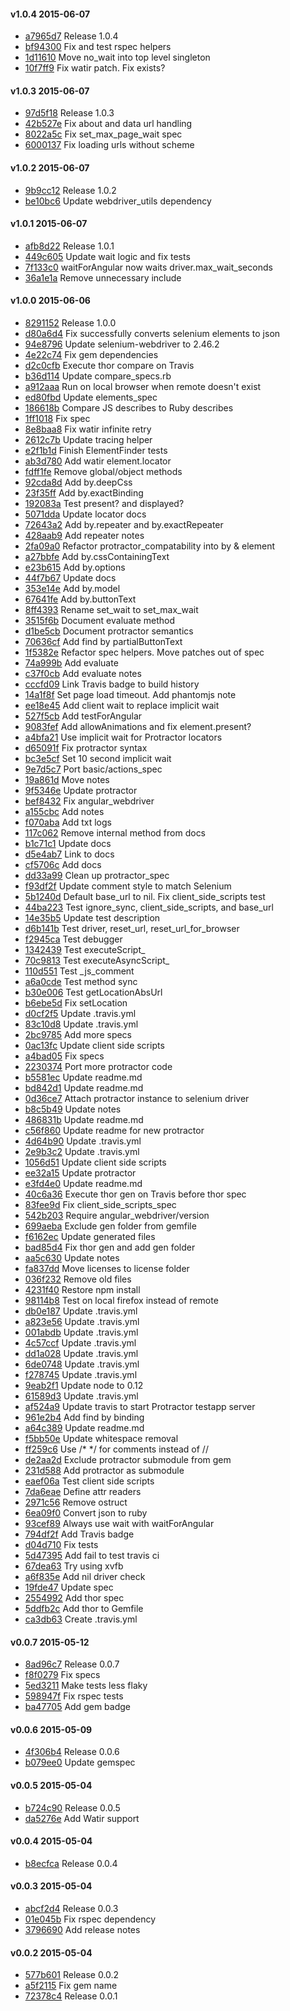 #### v1.0.4 2015-06-07

- [a7965d7](https://github.com/bootstraponline/angular_webdriver/commit/a7965d7d1103bb802eabbdf11a37c9be8f9f3547) Release 1.0.4
- [bf94300](https://github.com/bootstraponline/angular_webdriver/commit/bf9430076da4a89a85050b92289b1fda34afe3f8) Fix and test rspec helpers
- [1d11610](https://github.com/bootstraponline/angular_webdriver/commit/1d11610441ed56addabc5be60fe35125151a7a75) Move no_wait into top level singleton
- [10f7ff9](https://github.com/bootstraponline/angular_webdriver/commit/10f7ff9ecbbdf0751752c751cebef4119eb86f94) Fix watir patch. Fix exists?


#### v1.0.3 2015-06-07

- [97d5f18](https://github.com/bootstraponline/angular_webdriver/commit/97d5f18e187d56bc8616fb65ec1e5b9bafa8c289) Release 1.0.3
- [42b527e](https://github.com/bootstraponline/angular_webdriver/commit/42b527e81045c03b051bf14494189da8276cf754) Fix about and data url handling
- [8022a5c](https://github.com/bootstraponline/angular_webdriver/commit/8022a5c04e46f0f007d2b9bd394b914127cc610a) Fix set_max_page_wait spec
- [6000137](https://github.com/bootstraponline/angular_webdriver/commit/60001379d283d289247b8a2f9adad9469a8921bd) Fix loading urls without scheme


#### v1.0.2 2015-06-07

- [9b9cc12](https://github.com/bootstraponline/angular_webdriver/commit/9b9cc12e778d4230cd5ea6382bb9e31de4506b0a) Release 1.0.2
- [be10bc6](https://github.com/bootstraponline/angular_webdriver/commit/be10bc6f2354cde175e8320bd33612abc3f5af33) Update webdriver_utils dependency


#### v1.0.1 2015-06-07

- [afb8d22](https://github.com/bootstraponline/angular_webdriver/commit/afb8d228f087c897ce35deaeace4adbbe63eac25) Release 1.0.1
- [449c605](https://github.com/bootstraponline/angular_webdriver/commit/449c605d9c43972296d6f04a8f860d43813d1b36) Update wait logic and fix tests
- [7f133c0](https://github.com/bootstraponline/angular_webdriver/commit/7f133c0a16ca3303f18c0ec99519e066933d85fd) waitForAngular now waits driver.max_wait_seconds
- [36a1e1a](https://github.com/bootstraponline/angular_webdriver/commit/36a1e1a8093b4c13db6a7ba2cc551cffecbb00e8) Remove unnecessary include


#### v1.0.0 2015-06-06

- [8291152](https://github.com/bootstraponline/angular_webdriver/commit/82911526e99411420ef5bde4cc5dba652cc514ed) Release 1.0.0
- [d80a6d4](https://github.com/bootstraponline/angular_webdriver/commit/d80a6d4dd6d7ef386d174a688c545597b9433fd4) Fix successfully converts selenium elements to json
- [94e8796](https://github.com/bootstraponline/angular_webdriver/commit/94e8796a57378debc6c21bfbf4c893e435534f1f) Update selenium-webdriver to 2.46.2
- [4e22c74](https://github.com/bootstraponline/angular_webdriver/commit/4e22c7420356d4e1a3d96be7ad5866b4d6186ad7) Fix gem dependencies
- [d2c0cfb](https://github.com/bootstraponline/angular_webdriver/commit/d2c0cfb5f5d5efdd1929e3b0189f78c51e189bf1) Execute thor compare on Travis
- [b36d114](https://github.com/bootstraponline/angular_webdriver/commit/b36d11493d05d5fc2f244b42d71b53ec4942fcbe) Update compare_specs.rb
- [a912aaa](https://github.com/bootstraponline/angular_webdriver/commit/a912aaaa2ecc5210abb8985423697455b19c8a49) Run on local browser when remote doesn't exist
- [ed80fbd](https://github.com/bootstraponline/angular_webdriver/commit/ed80fbd7ecf1ca86da5f2f76bc11782799f71f2e) Update elements_spec
- [186618b](https://github.com/bootstraponline/angular_webdriver/commit/186618bbd56eeff88dbe08ae74b9cc11ca18b908) Compare JS describes to Ruby describes
- [1ff1018](https://github.com/bootstraponline/angular_webdriver/commit/1ff101831117616912bce7551ca7a627ce99666b) Fix spec
- [8e8baa8](https://github.com/bootstraponline/angular_webdriver/commit/8e8baa8a79e79dbff357f36b1cfa7fe348044fe2) Fix watir infinite retry
- [2612c7b](https://github.com/bootstraponline/angular_webdriver/commit/2612c7bf8aaba4ba24e4142d5bbf0752438c7bfe) Update tracing helper
- [e2f1b1d](https://github.com/bootstraponline/angular_webdriver/commit/e2f1b1d7933944b228f2980da28a09b056630c67) Finish ElementFinder tests
- [ab3d780](https://github.com/bootstraponline/angular_webdriver/commit/ab3d7802e643da3cc762f18b721596ccc4b2e269) Add watir element.locator
- [fdff1fe](https://github.com/bootstraponline/angular_webdriver/commit/fdff1feb577027ef8c58a6cdd36bf0802c1fc35d) Remove global/object methods
- [92cda8d](https://github.com/bootstraponline/angular_webdriver/commit/92cda8deda7ae418873f7e980c41824dd7a6f51c) Add by.deepCss
- [23f35ff](https://github.com/bootstraponline/angular_webdriver/commit/23f35ff5b7b541e18508108af4895970a3fdfcc3) Add by.exactBinding
- [192083a](https://github.com/bootstraponline/angular_webdriver/commit/192083ad041dc36a53ba908f369cbf1dc94c0ff4) Test present? and displayed?
- [5071dda](https://github.com/bootstraponline/angular_webdriver/commit/5071dda1e8991d7d9b2c67ae416eba43dcb74e37) Update locator docs
- [72643a2](https://github.com/bootstraponline/angular_webdriver/commit/72643a2b0a93a693ed84c0b0dc5673ae47a38ca4) Add by.repeater and by.exactRepeater
- [428aab9](https://github.com/bootstraponline/angular_webdriver/commit/428aab9830b008c1dde1f485d148386c653943b4) Add repeater notes
- [2fa09a0](https://github.com/bootstraponline/angular_webdriver/commit/2fa09a0e96bc464e5067e6f5becfa4bfa2b332e6) Refactor protractor_compatability into by & element
- [a27bbfe](https://github.com/bootstraponline/angular_webdriver/commit/a27bbfea09713fb821eafc28563957e5a09d56c8) Add by.cssContainingText
- [e23b615](https://github.com/bootstraponline/angular_webdriver/commit/e23b615c1d2b7ce01a28e3b6f8fcda7a4b4aa4cd) Add by.options
- [44f7b67](https://github.com/bootstraponline/angular_webdriver/commit/44f7b67bc13b292f8df06df038c89c3eacc87517) Update docs
- [353e14e](https://github.com/bootstraponline/angular_webdriver/commit/353e14e60209d1622a3b7c3538d811673db8e466) Add by.model
- [67641fe](https://github.com/bootstraponline/angular_webdriver/commit/67641feb3e772f10f75768144eccc84522ed00ec) Add by.buttonText
- [8ff4393](https://github.com/bootstraponline/angular_webdriver/commit/8ff43934051f2ce87256e067d315a0d2f16eec00) Rename set_wait to set_max_wait
- [3515f6b](https://github.com/bootstraponline/angular_webdriver/commit/3515f6b5fa0e36fe8fb5917f78a4c6411d491475) Document evaluate method
- [d1be5cb](https://github.com/bootstraponline/angular_webdriver/commit/d1be5cbb44a21eb83e8e1dc11ca191ec0cd8cc41) Document protractor semantics
- [70636cf](https://github.com/bootstraponline/angular_webdriver/commit/70636cf658ecb5477b544e5daf8ecb6408415a0a) Add find by partialButtonText
- [1f5382e](https://github.com/bootstraponline/angular_webdriver/commit/1f5382e768d73e500b5723063efd253f6e9c7e86) Refactor spec helpers. Move patches out of spec
- [74a999b](https://github.com/bootstraponline/angular_webdriver/commit/74a999b93e0b20daa43e87bcbf93ffb1182ec380) Add evaluate
- [c37f0cb](https://github.com/bootstraponline/angular_webdriver/commit/c37f0cb3c5529a485b98f04b029c1326a48414f1) Add evaluate notes
- [cccfd09](https://github.com/bootstraponline/angular_webdriver/commit/cccfd09b2b79b309a7a10fa10a71635ca41ea6cd) Link Travis badge to build history
- [14a1f8f](https://github.com/bootstraponline/angular_webdriver/commit/14a1f8f9e245374b8ac635f997fa4218fb6fb38b) Set page load timeout. Add phantomjs note
- [ee18e45](https://github.com/bootstraponline/angular_webdriver/commit/ee18e456f3d5bddf28adcf3361a83f125c2c5c3f) Add client wait to replace implicit wait
- [527f5cb](https://github.com/bootstraponline/angular_webdriver/commit/527f5cbffd53d097a6c2a68e7aae875a02048289) Add testForAngular
- [9083fef](https://github.com/bootstraponline/angular_webdriver/commit/9083fefb38f64d811e4d78c126c33c332a3f36c1) Add allowAnimations and fix element.present?
- [a4bfa21](https://github.com/bootstraponline/angular_webdriver/commit/a4bfa21c3cdb8f4c5da92c361a4f740394fadec8) Use implicit wait for Protractor locators
- [d65091f](https://github.com/bootstraponline/angular_webdriver/commit/d65091f8a21c6ebb11954ef3ae9d7bcbcb93770c) Fix protractor syntax
- [bc3e5cf](https://github.com/bootstraponline/angular_webdriver/commit/bc3e5cf5fe3a046397b0cdf1a833928d4b6c16c8) Set 10 second implicit wait
- [9e7d5c7](https://github.com/bootstraponline/angular_webdriver/commit/9e7d5c7baae476de1826d0c42f864b03353250ca) Port basic/actions_spec
- [19a861d](https://github.com/bootstraponline/angular_webdriver/commit/19a861d59b0d329e03d80edbb560dd5a81d6c0d5) Move notes
- [9f5346e](https://github.com/bootstraponline/angular_webdriver/commit/9f5346e5763d392c6c9898d1d8ff597e2bd42c3d) Update protractor
- [bef8432](https://github.com/bootstraponline/angular_webdriver/commit/bef84326c210c5ae1326684f1ef7190e61875833) Fix angular_webdriver
- [a155cbc](https://github.com/bootstraponline/angular_webdriver/commit/a155cbc2db092e7329de9cdca827ae1acf20faf1) Add notes
- [f070aba](https://github.com/bootstraponline/angular_webdriver/commit/f070abaccda4f68163c4ac15b58abbb63d955299) Add txt logs
- [117c062](https://github.com/bootstraponline/angular_webdriver/commit/117c062707df0aac868cd371e69f99f6b9d2ddac) Remove internal method from docs
- [b1c71c1](https://github.com/bootstraponline/angular_webdriver/commit/b1c71c11637f8daba55594dbc3e135b75ecc6e3c) Update docs
- [d5e4ab7](https://github.com/bootstraponline/angular_webdriver/commit/d5e4ab7e3206492716bdeae129ab1df1feb84ecc) Link to docs
- [cf5706c](https://github.com/bootstraponline/angular_webdriver/commit/cf5706cca12fc98767938e9cf07f5ba8172b2849) Add docs
- [dd33a99](https://github.com/bootstraponline/angular_webdriver/commit/dd33a99f3c5fc55e59c7198a99b83978bfc2b79a) Clean up protractor_spec
- [f93df2f](https://github.com/bootstraponline/angular_webdriver/commit/f93df2f6c7d75c5022731af360bf8b100c4c49ef) Update comment style to match Selenium
- [5b1240d](https://github.com/bootstraponline/angular_webdriver/commit/5b1240d3f221fb15f869a698a055ce81da2d14d7) Default base_url to nil. Fix client_side_scripts test
- [44ba223](https://github.com/bootstraponline/angular_webdriver/commit/44ba22331b373318a7b868de6a74ca2030d96233) Test ignore_sync, client_side_scripts, and base_url
- [14e35b5](https://github.com/bootstraponline/angular_webdriver/commit/14e35b566434b8ae6c16ebbec61e9728746cfc26) Update test description
- [d6b141b](https://github.com/bootstraponline/angular_webdriver/commit/d6b141b993f91ec94adbfff79175c39e67fd3217) Test driver, reset_url, reset_url_for_browser
- [f2945ca](https://github.com/bootstraponline/angular_webdriver/commit/f2945cae5ec3d89b30ac7612035969622461480f) Test debugger
- [1342439](https://github.com/bootstraponline/angular_webdriver/commit/13424399f01d4e1518507875de202aaab94f205a) Test executeScript_
- [70c9813](https://github.com/bootstraponline/angular_webdriver/commit/70c9813a06ec4ff4b1346ceeab399c9a815bb10b) Test executeAsyncScript_
- [110d551](https://github.com/bootstraponline/angular_webdriver/commit/110d551ff30910f852dd4728001841a89b6be873) Test _js_comment
- [a6a0cde](https://github.com/bootstraponline/angular_webdriver/commit/a6a0cde85a477cff5a57177d65063fd1c63fd269) Test method sync
- [b30e006](https://github.com/bootstraponline/angular_webdriver/commit/b30e006ce70d63eaec7633d78f0bf3e119d1bb0b) Test getLocationAbsUrl
- [b6ebe5d](https://github.com/bootstraponline/angular_webdriver/commit/b6ebe5d6c4164f9cf9a8981627023a71dfea4d55) Fix setLocation
- [d0cf2f5](https://github.com/bootstraponline/angular_webdriver/commit/d0cf2f56c2ac3326f044a83d5df69e06b7b34c06) Update .travis.yml
- [83c10d8](https://github.com/bootstraponline/angular_webdriver/commit/83c10d89339ade55785a60050bb660d2336eda69) Update .travis.yml
- [2bc9785](https://github.com/bootstraponline/angular_webdriver/commit/2bc97851593bace12a7c60d692084ea046ae080c) Add more specs
- [0ac13fc](https://github.com/bootstraponline/angular_webdriver/commit/0ac13fc8f26a2fdee1badc7a414b87619965b767) Update client side scripts
- [a4bad05](https://github.com/bootstraponline/angular_webdriver/commit/a4bad05a08a7ca7339dc1c3dc0190c0c565d0863) Fix specs
- [2230374](https://github.com/bootstraponline/angular_webdriver/commit/2230374e116893d4ce654b9c7e787fb8e9c19377) Port more protractor code
- [b5581ec](https://github.com/bootstraponline/angular_webdriver/commit/b5581ec4b4c02cb209e24c51d2a36e81d63ce63b) Update readme.md
- [bd842d1](https://github.com/bootstraponline/angular_webdriver/commit/bd842d1157d7ac6d5faa39f9c3aff732d5c5af79) Update readme.md
- [0d36ce7](https://github.com/bootstraponline/angular_webdriver/commit/0d36ce7865371e6dbb1f5c53a3bb5f7cfc20f5ef) Attach protractor instance to selenium driver
- [b8c5b49](https://github.com/bootstraponline/angular_webdriver/commit/b8c5b49c9ee098ab1ae061af6fb696a88c035ef6) Update notes
- [486831b](https://github.com/bootstraponline/angular_webdriver/commit/486831ba8514c9b506182760478ab6cf12d8b18a) Update readme.md
- [c56f860](https://github.com/bootstraponline/angular_webdriver/commit/c56f86014f763c2aa545cfc72cbe5f628dd791fd) Update readme for new protractor
- [4d64b90](https://github.com/bootstraponline/angular_webdriver/commit/4d64b9011a07ecb2c5169fee1115bb6ba6241700) Update .travis.yml
- [2e9b3c2](https://github.com/bootstraponline/angular_webdriver/commit/2e9b3c2da2d677968a1559b9e0bf39f090da18f8) Update .travis.yml
- [1056d51](https://github.com/bootstraponline/angular_webdriver/commit/1056d510d69a3f60f2141275cef550289d020d26) Update client side scripts
- [ee32a15](https://github.com/bootstraponline/angular_webdriver/commit/ee32a15187869b54062fe536145f12c8b2901bd5) Update protractor
- [e3fd4e0](https://github.com/bootstraponline/angular_webdriver/commit/e3fd4e021e9ab4e18177f5689c8ba0a2e17a1418) Update readme.md
- [40c6a36](https://github.com/bootstraponline/angular_webdriver/commit/40c6a36e8472307181887c98c966ee2794e6ef2e) Execute thor gen on Travis before thor spec
- [83fee9d](https://github.com/bootstraponline/angular_webdriver/commit/83fee9d666931155f7f61dab007ac02fde11f9fd) Fix client_side_scripts_spec
- [542b203](https://github.com/bootstraponline/angular_webdriver/commit/542b2030bd5e8729a34f437686e2ae2c3705b617) Require angular_webdriver/version
- [699aeba](https://github.com/bootstraponline/angular_webdriver/commit/699aeba3d2dfb180288ac0c1bbb8f35afeb7efdf) Exclude gen folder from gemfile
- [f6162ec](https://github.com/bootstraponline/angular_webdriver/commit/f6162ec489fac8577ba36a656438277620f5d119) Update generated files
- [bad85d4](https://github.com/bootstraponline/angular_webdriver/commit/bad85d4a9e992d5af6fd026772f819b2e3700b2f) Fix thor gen and add gen folder
- [aa5c630](https://github.com/bootstraponline/angular_webdriver/commit/aa5c6305d757d6a6a74ff01193a2d5a3b461063a) Update notes
- [fa837dd](https://github.com/bootstraponline/angular_webdriver/commit/fa837dd7f7781cbbad4d273d64eb8ca82bae806f) Move licenses to license folder
- [036f232](https://github.com/bootstraponline/angular_webdriver/commit/036f2323c5788e73621edc475c3c5726ae046045) Remove old files
- [4231f40](https://github.com/bootstraponline/angular_webdriver/commit/4231f404b60d0b72f78211ed9b99a6167254a20e) Restore npm install
- [98114b8](https://github.com/bootstraponline/angular_webdriver/commit/98114b864c976ea1637f62e9264d1b190d040081) Test on local firefox instead of remote
- [db0e187](https://github.com/bootstraponline/angular_webdriver/commit/db0e187c2523c55c993f705f30ec53e05f50ed01) Update .travis.yml
- [a823e56](https://github.com/bootstraponline/angular_webdriver/commit/a823e56196b43883a04b3b1d22064a0db609a785) Update .travis.yml
- [001abdb](https://github.com/bootstraponline/angular_webdriver/commit/001abdbb4ee07a2a900b40189d04dc3dbd7ae497) Update .travis.yml
- [4c57ccf](https://github.com/bootstraponline/angular_webdriver/commit/4c57ccf62104740cbe173d7e3d9664ae9e08d082) Update .travis.yml
- [dd1a028](https://github.com/bootstraponline/angular_webdriver/commit/dd1a028b91a768b4dc2c851e3dad7f6b54154ef6) Update .travis.yml
- [6de0748](https://github.com/bootstraponline/angular_webdriver/commit/6de0748faef9ae2a5bef715cdfc5bc0c9892ba51) Update .travis.yml
- [f278745](https://github.com/bootstraponline/angular_webdriver/commit/f278745da5d135ff433bd3ee8bf45e48ddb894a1) Update .travis.yml
- [9eab2f1](https://github.com/bootstraponline/angular_webdriver/commit/9eab2f18814bb6cdc28e2c17f30f1b65257ad183) Update node to 0.12
- [61589d3](https://github.com/bootstraponline/angular_webdriver/commit/61589d37a1b4824a4e43434c96aa4bbc0d0241fb) Update .travis.yml
- [af524a9](https://github.com/bootstraponline/angular_webdriver/commit/af524a94ac8329c616c78a6b07d8b34d65a6689f) Update travis to start Protractor testapp server
- [961e2b4](https://github.com/bootstraponline/angular_webdriver/commit/961e2b4b3664583e6808de750a77ba56bc635420) Add find by binding
- [a64c389](https://github.com/bootstraponline/angular_webdriver/commit/a64c389e29c0d77bae2946e63acfbfe14b6e6c63) Update readme.md
- [f5bb50e](https://github.com/bootstraponline/angular_webdriver/commit/f5bb50e68333827c083d5dcc972c1d7e229b93b9) Update whitespace removal
- [ff259c6](https://github.com/bootstraponline/angular_webdriver/commit/ff259c6a492d700151cc6d6dc82a3f11d14a6dd2) Use /* */ for comments instead of //
- [de2aa2d](https://github.com/bootstraponline/angular_webdriver/commit/de2aa2d4e31388db3bf18c36432f8151be0df990) Exclude protractor submodule from gem
- [231d588](https://github.com/bootstraponline/angular_webdriver/commit/231d588882235e3c6415eb18702a99e24eccbbc8) Add protractor as submodule
- [eaef06a](https://github.com/bootstraponline/angular_webdriver/commit/eaef06a8037fc43b8349556afd22337d83a58414) Test client side scripts
- [7da6eae](https://github.com/bootstraponline/angular_webdriver/commit/7da6eae37a70bc6931d424225f0416da92f7cbfe) Define attr readers
- [2971c56](https://github.com/bootstraponline/angular_webdriver/commit/2971c56612c1439e3c261c7e1c8d66a40b50b51b) Remove ostruct
- [6ea09f0](https://github.com/bootstraponline/angular_webdriver/commit/6ea09f0eef3be69fbc4104ce31adc8aa62bda9bc) Convert json to ruby
- [93cef89](https://github.com/bootstraponline/angular_webdriver/commit/93cef8986ac7ad3b5f66a0ed494c35fc9b2b3801) Always use wait with waitForAngular
- [794df2f](https://github.com/bootstraponline/angular_webdriver/commit/794df2fcf4f197cf48a8c654ce0321e62cac9b03) Add Travis badge
- [d04d710](https://github.com/bootstraponline/angular_webdriver/commit/d04d71084bfc11b9550dabd9caba3938a3fb1636) Fix tests
- [5d47395](https://github.com/bootstraponline/angular_webdriver/commit/5d47395fcf3b4169757fbdfc54c8498b6a8d6311) Add fail to test travis ci
- [67dea63](https://github.com/bootstraponline/angular_webdriver/commit/67dea636ca4ab77ffae37c82aed85123088fd07c) Try using xvfb
- [a6f835e](https://github.com/bootstraponline/angular_webdriver/commit/a6f835ef730c977ec75442fcb5538acd404c5fd2) Add nil driver check
- [19fde47](https://github.com/bootstraponline/angular_webdriver/commit/19fde47cb285431ce274a0b025736b105fada884) Update spec
- [2554992](https://github.com/bootstraponline/angular_webdriver/commit/25549924bc0d7c13deab1edcee7bcd681bde820c) Add thor spec
- [5ddfb2c](https://github.com/bootstraponline/angular_webdriver/commit/5ddfb2c3a979c9ed51b9fcb82ed9242b522f7f2f) Add thor to Gemfile
- [ca3db63](https://github.com/bootstraponline/angular_webdriver/commit/ca3db630e8baf04b722eb736839f6aef119b5e38) Create .travis.yml


#### v0.0.7 2015-05-12

- [8ad96c7](https://github.com/bootstraponline/angular_webdriver/commit/8ad96c7c6895502fb41f8e8930a5cd010f51dfef) Release 0.0.7
- [f8f0279](https://github.com/bootstraponline/angular_webdriver/commit/f8f027956054416abad89a07f8ba16a2b7af7bd9) Fix specs
- [5ed3211](https://github.com/bootstraponline/angular_webdriver/commit/5ed32110770e369edcb5d8b7a56a8db859c18c86) Make tests less flaky
- [598947f](https://github.com/bootstraponline/angular_webdriver/commit/598947f55203bd52b05439f7f217286d155a7c98) Fix rspec tests
- [ba47705](https://github.com/bootstraponline/angular_webdriver/commit/ba4770541139869ead91d318b8d22f36e75376b2) Add gem badge


#### v0.0.6 2015-05-09

- [4f306b4](https://github.com/bootstraponline/angular_webdriver/commit/4f306b436bf9c80c3c676a67da2a650cfb870d7f) Release 0.0.6
- [b079ee0](https://github.com/bootstraponline/angular_webdriver/commit/b079ee024f8c5455a9ab5a05fad09c890d989ea6) Update gemspec


#### v0.0.5 2015-05-04

- [b724c90](https://github.com/bootstraponline/angular_webdriver/commit/b724c90e35af636e41e73c1b8561c07a8aace2ac) Release 0.0.5
- [da5276e](https://github.com/bootstraponline/angular_webdriver/commit/da5276e9f0b7d8d990db8a6bc6dc50c521bf5488) Add Watir support


#### v0.0.4 2015-05-04

- [b8ecfca](https://github.com/bootstraponline/angular_webdriver/commit/b8ecfcadc704e7e6decc5a3ef44e286987b189c3) Release 0.0.4


#### v0.0.3 2015-05-04

- [abcf2d4](https://github.com/bootstraponline/angular_webdriver/commit/abcf2d44dad8285d66154799a3f9ce9b764cb022) Release 0.0.3
- [01e045b](https://github.com/bootstraponline/angular_webdriver/commit/01e045b4aedefa456de2f46a88b940f776ce547e) Fix rspec dependency
- [3796690](https://github.com/bootstraponline/angular_webdriver/commit/379669042377d366ceae90f55d6eb8ce3b18514d) Add release notes


#### v0.0.2 2015-05-04

- [577b601](https://github.com/bootstraponline/angular_webdriver/commit/577b601ded6036d2ecd98c52fa91788de42028a0) Release 0.0.2
- [a5f2115](https://github.com/bootstraponline/angular_webdriver/commit/a5f211519d9b0d3eee1ac23861c4b15579968dc1) Fix gem name
- [72378c4](https://github.com/bootstraponline/angular_webdriver/commit/72378c4bc521a5a1b37689725fd4ae882a3d001b) Release 0.0.1